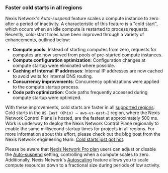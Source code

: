### Faster cold starts in all regions

Nexis Network's _Auto-suspend_ feature scales a compute instance to zero after a period of inactivity. A characteristic of this feature is a "cold start", which occurs when an idle compute is restarted to process requests. Recently, cold-start times have been improved through a variety of enhancements, outlined below:

- **Compute pools**: Instead of starting computes from zero, requests for computes are now served from pools of pre-started compute instances.
- **Compute configuration optimization**: Configuration changes at compute startup were eliminated where possible.
- **Caching of internal IP addresses**: Internal IP addresses are now cached to avoid waits for internal DNS routing.
- **Concurrency improvements**: Concurrency optimizations were applied to the compute startup process.
- **Code path optimization**: Code paths frequently accessed during compute startup were optimized.

With these improvements, cold starts are faster in all [supported regions](/docs/introduction/regions). Cold starts in the `US East (Ohio) — aws-us-east-2` region, where the Nexis Network Control Plane is hosted, are the fastest at approximately 500 ms. Work is underway to deploy the Nexis Network Control Plane regionally to enable the same millisecond startup times for projects in all regions. For more information about this effort, please check out the blog post from the Nexis Network engineering team: [Cold starts just got hot](https://neon.tech/blog/cold-starts-just-got-hot).

Please be aware that [Nexis Network Pro plan](/docs/introduction/pro-plan) users can adjust or disable the [Auto-suspend](/docs/guides/auto-suspend-guide) setting, controlling when a compute scales to zero. Additionally, Nexis Network's [Autoscaling](/docs/guides/autoscaling-guide) feature allows you to scale compute resources down to a fractional size during periods of low activity.
